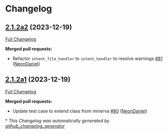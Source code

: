 # Changelog

## [2.1.2a2](https://github.com/NeonGeckoCom/skill-update/tree/2.1.2a2) (2023-12-19)

[Full Changelog](https://github.com/NeonGeckoCom/skill-update/compare/2.1.2a1...2.1.2a2)

**Merged pull requests:**

- Refactor `intent_file_handler` to `intent_handler` to resolve warnings [\#81](https://github.com/NeonGeckoCom/skill-update/pull/81) ([NeonDaniel](https://github.com/NeonDaniel))

## [2.1.2a1](https://github.com/NeonGeckoCom/skill-update/tree/2.1.2a1) (2023-12-19)

[Full Changelog](https://github.com/NeonGeckoCom/skill-update/compare/2.1.1...2.1.2a1)

**Merged pull requests:**

- Update test case to extend class from minerva [\#80](https://github.com/NeonGeckoCom/skill-update/pull/80) ([NeonDaniel](https://github.com/NeonDaniel))



\* *This Changelog was automatically generated by [github_changelog_generator](https://github.com/github-changelog-generator/github-changelog-generator)*
